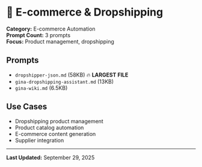 # 🛒 E-commerce & Dropshipping

**Category:** E-commerce Automation  
**Prompt Count:** 3 prompts  
**Focus:** Product management, dropshipping

## Prompts

- `dropshipper-json.md` (58KB) 🔥 **LARGEST FILE**
- `gina-dropshipping-assistant.md` (13KB)
- `gina-wiki.md` (6.5KB)

## Use Cases

- Dropshipping product management
- Product catalog automation
- E-commerce content generation
- Supplier integration

---

**Last Updated:** September 29, 2025

